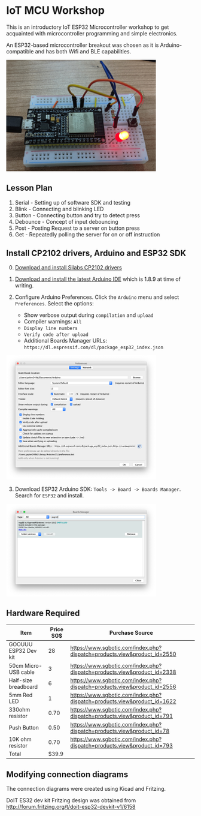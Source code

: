 # IoT MCU Workshop

This is an introductory IoT ESP32 Microcontroller workshop to get acquainted with microcontroller programming and simple electronics. 

An ESP32-based microcontroller breakout was chosen as it is Arduino-compatible and has both Wifi and BLE capabilities. 

<a href="images/mcu.jpg"><img src="images/mcu.jpg" width="400"></a>

## Lesson Plan

1. Serial - Setting up of software SDK and testing
2. Blink - Connecting and blinking LED
3. Button - Connecting button and try to detect press
4. Debounce - Concept of input debouncing
5. Post - Posting Request to a server on button press
6. Get - Repeatedly polling the server for on or off instruction

## Install CP2102 drivers, Arduino and ESP32 SDK

0. [Download and install Silabs CP2102 drivers](https://www.silabs.com/products/development-tools/software/usb-to-uart-bridge-vcp-drivers)

1. [Download and install the latest Arduino IDE](https://www.arduino.cc/en/main/software) which is 1.8.9 at time of writing.

2. Configure Arduino Preferences. Click the `Arduino` menu and select `Preferences`. Select the options: 

    * Show verbose output during `compilation` and `upload` 
    * Compiler warnings: `All` 
    * `Display line numbers`
    * `Verify code after upload`
    * Additional Boards Manager URLs: `https://dl.espressif.com/dl/package_esp32_index.json`

<a href="images/arduino-pref.png"><img src="images/arduino-pref.png" width="400"></a>

3. Download ESP32 Arduino SDK: `Tools -> Board -> Boards Manager`. Search for `ESP32` and install.

<a href="images/boards-manager.png"><img src="images/boards-manager.png" width="400"></a>

## Hardware Required

| Item                 | Price SG$ | Purchase Source                                                          |
|----------------------|-----------|--------------------------------------------------------------------------|
| GOOUUU ESP32 Dev kit | 28        | https://www.sgbotic.com/index.php?dispatch=products.view&product_id=2550 |
| 50cm Micro-USB cable | 3         | https://www.sgbotic.com/index.php?dispatch=products.view&product_id=2338 |
| Half-size breadboard | 6         | https://www.sgbotic.com/index.php?dispatch=products.view&product_id=2556 |
| 5mm Red LED          | 1         | https://www.sgbotic.com/index.php?dispatch=products.view&product_id=1622 |
| 330ohm resistor      | 0.70      | https://www.sgbotic.com/index.php?dispatch=products.view&product_id=791  |
| Push Button          | 0.50      | https://www.sgbotic.com/index.php?dispatch=products.view&product_id=78   |
| 10K ohm resistor     | 0.70      | https://www.sgbotic.com/index.php?dispatch=products.view&product_id=793  |
| Total                | $39.9     |                                                                          |

## Modifying connection diagrams

The connection diagrams were created using Kicad and Fritzing.

DoIT ES32 dev kit Fritzing design was obtained from http://forum.fritzing.org/t/doit-esp32-devkit-v1/6158

